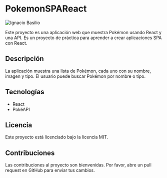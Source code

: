 # PokemonSPAReact

<img src="https://media.licdn.com/dms/image/D4D16AQHOHQ6Q0LtjrA/profile-displaybackgroundimage-shrink_350_1400/0/1681584517093?e=1700697600&v=beta&t=5OC8BaV3EJMqkrAziSsd40Xi_PlLUKuTeo5dS5hwljE" alt="Ignacio Basilio">

Este proyecto es una aplicación web que muestra Pokémon usando React y una API. Es un proyecto de práctica para aprender a crear aplicaciones SPA con React.

## Descripción

La aplicación muestra una lista de Pokémon, cada uno con su nombre, imagen y tipo. El usuario puede buscar Pokémon por nombre o tipo.

## Tecnologías

* React
* PokéAPI

## Licencia

Este proyecto está licenciado bajo la licencia MIT.

## Contribuciones

Las contribuciones al proyecto son bienvenidas. Por favor, abre un pull request en GitHub para enviar tus cambios.

